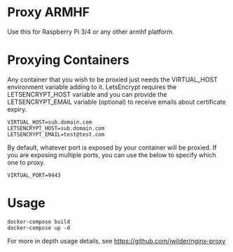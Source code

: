 # Proxy ARMHF

Use this for Raspberry Pi 3/4 or any other armhf platform.

# Proxying Containers

Any container that you wish to be proxied just needs the VIRTUAL_HOST environment variable adding to it. LetsEncrypt requires the LETSENCRYPT_HOST variable and you can provide the LETSENCRYPT_EMAIL variable (optional) to receive emails about certificate expiry.
```
VIRTUAL_HOST=sub.domain.com
LETSENCRYPT_HOST=sub.domain.com
LETSENCRYPT_EMAIL=test@test.com
```

By default, whatever port is exposed by your container will be proxied. If you are exposing multiple ports, you can use the below to specify which one to proxy.
```
VIRTUAL_PORT=9443
```

# Usage

```
docker-compose build
docker-compose up -d
```

For more in depth usage details, see https://github.com/jwilder/nginx-proxy

